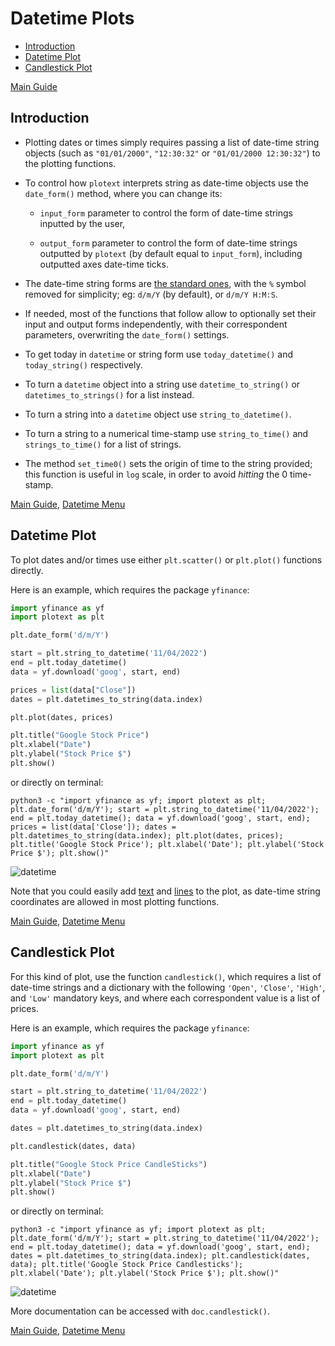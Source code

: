 # Datetime Plots

- [Introduction](https://github.com/piccolomo/plotext/blob/master/readme/datetime.md#introduction)
- [Datetime Plot](https://github.com/piccolomo/plotext/blob/master/readme/datetime.md#datetime-plot)
- [Candlestick Plot](https://github.com/piccolomo/plotext/blob/master/readme/datetime.md#candlestick-plot)

[Main Guide](https://github.com/piccolomo/plotext#guide)

## Introduction

* Plotting dates or times simply requires passing a list of date-time string objects (such as `"01/01/2000"`, `"12:30:32"` or `"01/01/2000 12:30:32"`) to the plotting functions. 

* To control how `plotext` interprets string as date-time objects use the `date_form()` method, where you can change its: 
  
  * `input_form` parameter to control the form of date-time strings inputted by the user,
  
  * `output_form` parameter to control the form of date-time strings outputted by `plotext` (by default equal to `input_form`), including outputted axes date-time ticks.

* The date-time string forms are [the standard ones](https://docs.python.org/3/library/datetime.html#strftime-and-strptime-format-codes), with the `%` symbol removed for simplicity; eg: `d/m/Y` (by default), or `d/m/Y H:M:S`.

* If needed, most of the functions that follow allow to optionally set their input and output forms independently, with their correspondent parameters, overwriting the `date_form()` settings.
- To get today in `datetime` or string form use `today_datetime()` and `today_string()` respectively.

- To turn a `datetime` object into a string use `datetime_to_string()` or `datetimes_to_strings()` for a list instead. 

- To turn a string into a `datetime` object use `string_to_datetime()`.

- To turn a string to a numerical time-stamp use `string_to_time()` and `strings_to_time()` for a list of strings.

- The method `set_time0()` sets the origin of time to the string provided; this function is useful in `log` scale, in order to avoid *hitting* the 0 time-stamp.

[Main Guide](https://github.com/piccolomo/plotext#guide), [Datetime Menu](https://github.com/piccolomo/plotext/blob/master/readme/datetime.md#datetime-plots)

## Datetime Plot

To plot dates and/or times use either `plt.scatter()` or `plt.plot()` functions directly. 

Here is an example, which requires the package `yfinance`:

```python
import yfinance as yf
import plotext as plt

plt.date_form('d/m/Y')

start = plt.string_to_datetime('11/04/2022')
end = plt.today_datetime()
data = yf.download('goog', start, end)

prices = list(data["Close"])
dates = plt.datetimes_to_string(data.index)

plt.plot(dates, prices)

plt.title("Google Stock Price")
plt.xlabel("Date")
plt.ylabel("Stock Price $")
plt.show()
```

or directly on terminal:

```console
python3 -c "import yfinance as yf; import plotext as plt; plt.date_form('d/m/Y'); start = plt.string_to_datetime('11/04/2022'); end = plt.today_datetime(); data = yf.download('goog', start, end); prices = list(data['Close']); dates = plt.datetimes_to_string(data.index); plt.plot(dates, prices); plt.title('Google Stock Price'); plt.xlabel('Date'); plt.ylabel('Stock Price $'); plt.show()"
```

![datetime](https://raw.githubusercontent.com/piccolomo/plotext/master/data/datetime.png)

Note that you could easily add [text](https://github.com/piccolomo/plotext/blob/master/readme/decorator.md#text-plot) and [lines](https://github.com/piccolomo/plotext/blob/master/readme/decorator.md#plot-lines) to the plot, as date-time string coordinates are allowed in most plotting functions.

[Main Guide](https://github.com/piccolomo/plotext#guide), [Datetime Menu](https://github.com/piccolomo/plotext/blob/master/readme/datetime.md#datetime-plots)

## Candlestick Plot

For this kind of plot, use the function `candlestick()`, which requires a list of date-time strings and a dictionary with the following `'Open'`, `'Close'`, `'High'`, and `'Low'` mandatory keys, and where each correspondent value is a list of prices. 

Here is an example, which requires the package `yfinance`:

```python
import yfinance as yf
import plotext as plt

plt.date_form('d/m/Y')

start = plt.string_to_datetime('11/04/2022')
end = plt.today_datetime()
data = yf.download('goog', start, end)

dates = plt.datetimes_to_string(data.index)

plt.candlestick(dates, data)

plt.title("Google Stock Price CandleSticks")
plt.xlabel("Date")
plt.ylabel("Stock Price $")
plt.show()
```

or directly on terminal:

```console
python3 -c "import yfinance as yf; import plotext as plt; plt.date_form('d/m/Y'); start = plt.string_to_datetime('11/04/2022'); end = plt.today_datetime(); data = yf.download('goog', start, end); dates = plt.datetimes_to_string(data.index); plt.candlestick(dates, data); plt.title('Google Stock Price Candlesticks'); plt.xlabel('Date'); plt.ylabel('Stock Price $'); plt.show()"
```

![datetime](https://raw.githubusercontent.com/piccolomo/plotext/master/data/candlestick.png)

More documentation can be accessed with `doc.candlestick()`.

[Main Guide](https://github.com/piccolomo/plotext#guide), [Datetime Menu](https://github.com/piccolomo/plotext/blob/master/readme/datetime.md#datetime-plots)
